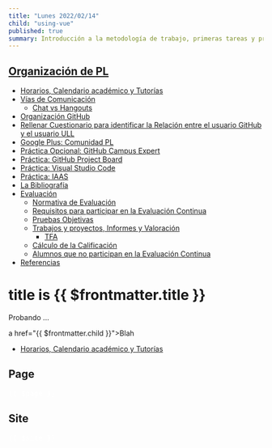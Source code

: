 ```yaml
---
title: "Lunes 2022/02/14"
child: "using-vue"
published: true
summary: Introducción a la metodología de trabajo, primeras tareas y prácticas, bibliografía, sistema de evaluación, TFA, etc.
---
```



## [Organización de PL](/temas/introduccion-a-pl/)

*   [Horarios, Calendario académico y Tutorías](/temas/introduccion-a-pl/guia-docente.html#horarios-calendario-académico-y-tutorías)
*   [Vías de Comunicación](/temas/introduccion-a-pl/guia-docente.html#vías-de-comunicación)
    *   [Chat vs Hangouts](/temas/introduccion-a-pl/guia-docente.html#chat-vs-hangouts)
*   [Organización GitHub](/temas/introduccion-a-pl/guia-docente.html#organización-github)
*   [Rellenar Cuestionario para identificar la Relación entre el usuario GitHub y el usuario ULL](/temas/introduccion-a-pl/guia-docente.html#rellenar-cuestionario-para-identificar-la-relación-entre-el-usuario-github-y-el-usuario-ull)
*   [Google Plus: Comunidad PL](/temas/introduccion-a-pl/guia-docente.html#google-plus-comunidad-pl)
*   [Práctica Opcional: GitHub Campus Expert](/temas/introduccion-a-pl/guia-docente.html#práctica-opcional-github-campus-expert)
*   [Práctica: GitHub Project Board](/temas/introduccion-a-pl/guia-docente.html#práctica-github-project-board)
*   [Práctica: Visual Studio Code](/temas/introduccion-a-pl/guia-docente.html#práctica-visual-studio-code)
*   [Práctica: IAAS](/temas/introduccion-a-pl/guia-docente.html#práctica-iaas)
*   [La Bibliografía](/temas/introduccion-a-pl/guia-docente.html#la-bibliografía)
*   [Evaluación](/temas/introduccion-a-pl/guia-docente.html#evaluación)
    *   [Normativa de Evaluación](/temas/introduccion-a-pl/guia-docente.html#normativa-de-evaluación)
    *   [Requisitos para participar en la Evaluación Continua](/temas/introduccion-a-pl/guia-docente.html#requisitos-para-participar-en-la-evaluación-continua)
    *   [Pruebas Objetivas](/temas/introduccion-a-pl/guia-docente.html#pruebas-objetivas)
    *   [Trabajos y proyectos, Informes y Valoración](/temas/introduccion-a-pl/guia-docente.html#trabajos-y-proyectos-informes-y-valoración)
        *   [TFA](/temas/introduccion-a-pl/guia-docente.html#tfa)
    *   [Cálculo de la Calificación](/temas/introduccion-a-pl/guia-docente.html#cálculo-de-la-calificación)
    *   [Alumnos que no participan en la Evaluación Continua](/temas/introduccion-a-pl/guia-docente.html#alumnos-que-no-participan-en-la-evaluación-continua)
*   [Referencias](/temas/introduccion-a-pl/guia-docente.html#referencias)

# title is {{ $frontmatter.title }}

Probando ...

a href="{{ $frontmatter.child }}">Blah</a>


* [Horarios, Calendario académico y Tutorías](using-vue)
  
## Page

<pre style="color: white">
{{ $page }}
</pre>

## Site

<pre style="color: white">
{{ $site }}
</pre>


